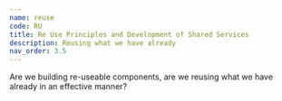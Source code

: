 ```yaml
---
name: reuse
code: RU
title: Re Use Principles and Development of Shared Services 
description: Reusing what we have already
nav_order: 3.5
---
```


Are we building re-useable components, are we reusing what we have already in an effective manner? 